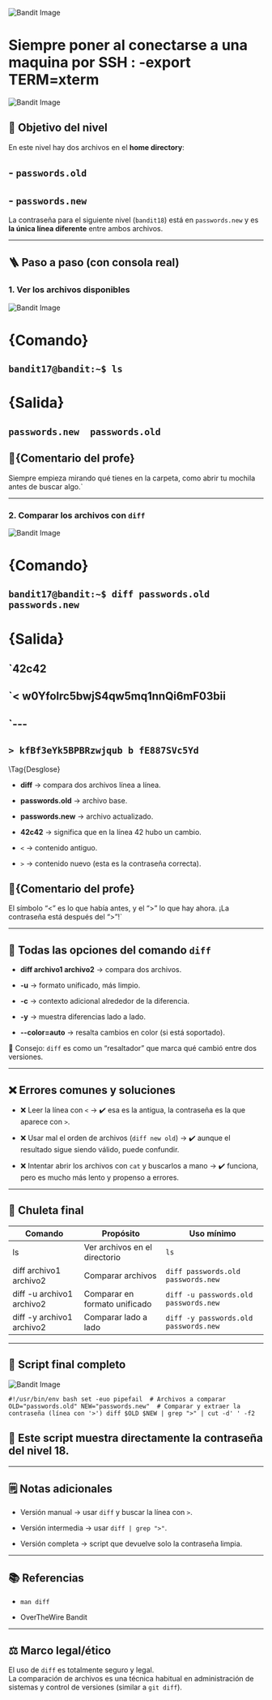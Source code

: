 ![Bandit Image](../../Imagenes/level-17-18-1.png)

# Siempre poner al conectarse a una maquina por SSH : -export TERM=xterm
![Bandit Image](../../Imagenes/bandit-banner.png)

## 🔎 Objetivo del nivel

En este nivel hay dos archivos en el **home directory**:

## - `passwords.old`
    
## - `passwords.new`
    

La contraseña para el siguiente nivel (`bandit18`) está en `passwords.new` y es **la única línea diferente** entre ambos archivos.

---

## 🪜 Paso a paso (con consola real)

### 1. Ver los archivos disponibles

![Bandit Image](../../Imagenes/level-17-18-3.png)
# {Comando}

## `bandit17@bandit:~$ ls`

# {Salida}

## `passwords.new  passwords.old`

## 💬{Comentario del profe}

Siempre empieza mirando qué tienes en la carpeta, como abrir tu mochila antes de buscar algo.`

---

### 2. Comparar los archivos con `diff`

![Bandit Image](../../Imagenes/level-17-18-4.png)

# {Comando}

## `bandit17@bandit:~$ diff passwords.old passwords.new`

# {Salida}

## `42c42
## `< w0Yfolrc5bwjS4qw5mq1nnQi6mF03bii 
## `--- 
## `> kfBf3eYk5BPBRzwjqub b fE887SVc5Yd`

\Tag{Desglose}

- **diff** → compara dos archivos línea a línea.
    
- **passwords.old** → archivo base.
    
- **passwords.new** → archivo actualizado.
    
- **42c42** → significa que en la línea 42 hubo un cambio.
    
- `<` → contenido antiguo.
    
- `>` → contenido nuevo (esta es la contraseña correcta).
    

## 💬{Comentario del profe}

El símbolo “<” es lo que había antes, y el “>” lo que hay ahora.  ¡La contraseña está después del “>”!`

---

## 🧰 Todas las opciones del comando `diff`

- **diff archivo1 archivo2** → compara dos archivos.
    
- **-u** → formato unificado, más limpio.
    
- **-c** → contexto adicional alrededor de la diferencia.
    
- **-y** → muestra diferencias lado a lado.
    
- **--color=auto** → resalta cambios en color (si está soportado).
    

💬 Consejo: `diff` es como un “resaltador” que marca qué cambió entre dos versiones.

---

## ❌ Errores comunes y soluciones

- ❌ Leer la línea con `<` → ✔️ esa es la antigua, la contraseña es la que aparece con `>`.
    
- ❌ Usar mal el orden de archivos (`diff new old`) → ✔️ aunque el resultado sigue siendo válido, puede confundir.
    
- ❌ Intentar abrir los archivos con `cat` y buscarlos a mano → ✔️ funciona, pero es mucho más lento y propenso a errores.
    

---

## 🧾 Chuleta final

|Comando|Propósito|Uso mínimo|
|---|---|---|
|ls|Ver archivos en el directorio|`ls`|
|diff archivo1 archivo2|Comparar archivos|`diff passwords.old passwords.new`|
|diff -u archivo1 archivo2|Comparar en formato unificado|`diff -u passwords.old passwords.new`|
|diff -y archivo1 archivo2|Comparar lado a lado|`diff -y passwords.old passwords.new`|

---

## 🧩 Script final completo

![Bandit Image](../../Imagenes/level-17-18-5.png)

`#!/usr/bin/env bash set -euo pipefail  # Archivos a comparar OLD="passwords.old" NEW="passwords.new"  # Comparar y extraer la contraseña (línea con '>') diff $OLD $NEW | grep ">" | cut -d' ' -f2`

## 💬 Este script muestra directamente la contraseña del nivel 18.

---

## 🗒️ Notas adicionales

- Versión manual → usar `diff` y buscar la línea con `>`.
    
- Versión intermedia → usar `diff | grep ">"`.
    
- Versión completa → script que devuelve solo la contraseña limpia.
    

---

## 📚 Referencias

- `man diff`
    
- OverTheWire Bandit
    

---

## ⚖️ Marco legal/ético

El uso de `diff` es totalmente seguro y legal.  
La comparación de archivos es una técnica habitual en administración de sistemas y control de versiones (similar a `git diff`).







